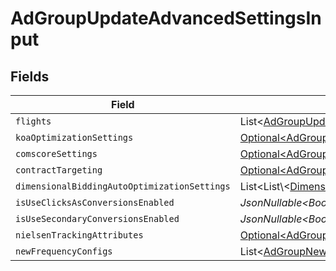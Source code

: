 # AdGroupUpdateAdvancedSettingsInput


## Fields

| Field                                                                                                                                                              | Type                                                                                                                                                               | Required                                                                                                                                                           | Description                                                                                                                                                        |
| ------------------------------------------------------------------------------------------------------------------------------------------------------------------ | ------------------------------------------------------------------------------------------------------------------------------------------------------------------ | ------------------------------------------------------------------------------------------------------------------------------------------------------------------ | ------------------------------------------------------------------------------------------------------------------------------------------------------------------ |
| `flights`                                                                                                                                                          | List\<[AdGroupUpdateAdGroupFlightInput](../../models/components/AdGroupUpdateAdGroupFlightInput.md)>                                                               | :heavy_minus_sign:                                                                                                                                                 | N/A                                                                                                                                                                |
| `koaOptimizationSettings`                                                                                                                                          | [Optional\<AdGroupKoaOptimizationSettingsInput>](../../models/components/AdGroupKoaOptimizationSettingsInput.md)                                                   | :heavy_minus_sign:                                                                                                                                                 | N/A                                                                                                                                                                |
| `comscoreSettings`                                                                                                                                                 | [Optional\<AdGroupUpdateComscoreSettingsInput>](../../models/components/AdGroupUpdateComscoreSettingsInput.md)                                                     | :heavy_minus_sign:                                                                                                                                                 | N/A                                                                                                                                                                |
| `contractTargeting`                                                                                                                                                | [Optional\<AdGroupContractTargetingInput>](../../models/components/AdGroupContractTargetingInput.md)                                                               | :heavy_minus_sign:                                                                                                                                                 | N/A                                                                                                                                                                |
| `dimensionalBiddingAutoOptimizationSettings`                                                                                                                       | List\<List\\<[DimensionalBiddingDimensions](../../models/components/DimensionalBiddingDimensions.md)>>                                                             | :heavy_minus_sign:                                                                                                                                                 | N/A                                                                                                                                                                |
| `isUseClicksAsConversionsEnabled`                                                                                                                                  | *JsonNullable\<Boolean>*                                                                                                                                           | :heavy_minus_sign:                                                                                                                                                 | N/A                                                                                                                                                                |
| `isUseSecondaryConversionsEnabled`                                                                                                                                 | *JsonNullable\<Boolean>*                                                                                                                                           | :heavy_minus_sign:                                                                                                                                                 | N/A                                                                                                                                                                |
| `nielsenTrackingAttributes`                                                                                                                                        | [Optional\<AdGroupUpdateNielsenTrackingAttributesInputWorkflowsOptional>](../../models/components/AdGroupUpdateNielsenTrackingAttributesInputWorkflowsOptional.md) | :heavy_minus_sign:                                                                                                                                                 | N/A                                                                                                                                                                |
| `newFrequencyConfigs`                                                                                                                                              | List\<[AdGroupNewFrequencyConfigInput](../../models/components/AdGroupNewFrequencyConfigInput.md)>                                                                 | :heavy_minus_sign:                                                                                                                                                 | N/A                                                                                                                                                                |